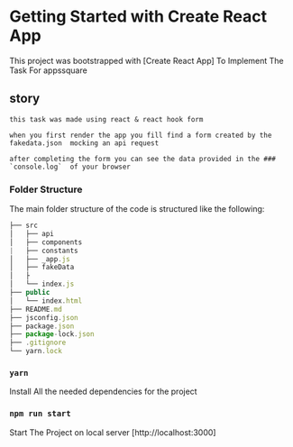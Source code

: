 # Getting Started with Create React App

This project was bootstrapped with [Create React App] To Implement The Task For appssquare 

## story
    this task was made using react & react hook form 

    when you first render the app you fill find a form created by the fakedata.json  mocking an api request 

    after completing the form you can see the data provided in the ### `console.log`  of your browser


### Folder Structure

The main folder structure of the code is structured like the following:

```ts
├── src
│   ├── api
│   ├── components 
|   ├── constants 
│   ├── _app.js
│   ├── fakeData
│   ├
│   └── index.js
├── public
│   └── index.html
├── README.md  
├── jsconfig.json
├── package.json
├── package-lock.json
├── .gitignore
└── yarn.lock
```

### `yarn`

Install All the needed dependencies for the project

### `npm run start`

Start The Project on  local server  [http://localhost:3000]
